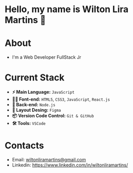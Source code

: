 # Hello, my name is Wilton Lira Martins 👋

# About
- I'm a Web Developer FullStack Jr


# Current Stack
- **⚡️ Main Language:** `JavaScript` 
- **👨‍💻 Font-end:** `HTML5`, `CSS3`, `JavaScript`, `React.js`
- **📡 Back-end:** `Node.js`
- **🎨 Layout Desing:** `Figma`  
- **📦 Version Code Control:** `Git & GitHub`
- **🛠️ Tools:** `VSCode`

# Contacts
- Email: wiltonliramartins@gmail.com
- Linkedin: https://www.linkedin.com/in/wiltonliramartins/
